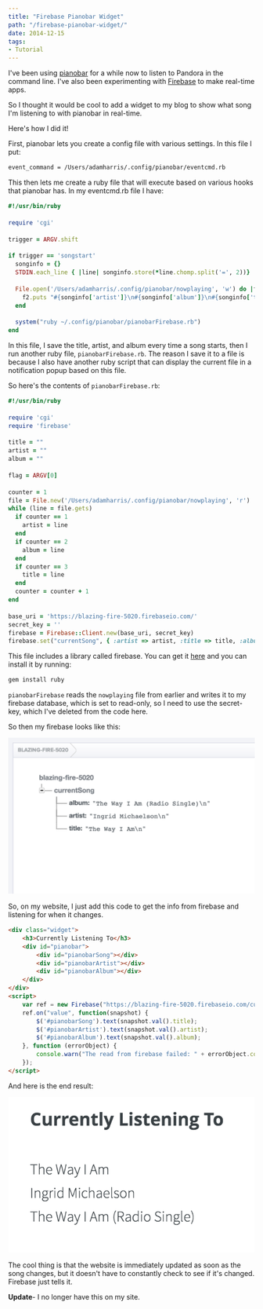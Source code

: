 ```yaml
---
title: "Firebase Pianobar Widget"
path: "/firebase-pianobar-widget/"
date: 2014-12-15
tags:
- Tutorial
---
```


I've been using [pianobar](http://6xq.net/projects/pianobar/) for a while now to listen to Pandora in the command line. I've also been experimenting with [Firebase](https://www.firebase.com/) to make real-time apps.

So I thought it would be cool to add a widget to my blog to show what song I'm listening to with pianobar in real-time.

Here's how I did it!

First, pianobar lets you create a config file with various settings. In this file I put:

```bash
event_command = /Users/adamharris/.config/pianobar/eventcmd.rb
```

This then lets me create a ruby file that will execute based on various hooks that pianobar has. In my eventcmd.rb file I have:

```ruby
#!/usr/bin/ruby

require 'cgi'

trigger = ARGV.shift

if trigger == 'songstart'
  songinfo = {}
  STDIN.each_line { |line| songinfo.store(*line.chomp.split('=', 2))}

  File.open('/Users/adamharris/.config/pianobar/nowplaying', 'w') do |f2|
    f2.puts "#{songinfo['artist']}\n#{songinfo['album']}\n#{songinfo['title']}"
  end

  system("ruby ~/.config/pianobar/pianobarFirebase.rb")
end
```

In this file, I save the title, artist, and album every time a song starts, then I run another ruby file, `pianobarFirebase.rb`. The reason I save it to a file is because I also have another ruby script that can display the current file in a notification popup based on this file.

So here's the contents of `pianobarFirebase.rb`:


```ruby
#!/usr/bin/ruby

require 'cgi'
require 'firebase'

title = ""
artist = ""
album = ""

flag = ARGV[0]

counter = 1
file = File.new('/Users/adamharris/.config/pianobar/nowplaying', 'r')
while (line = file.gets)
  if counter == 1
    artist = line
  end
  if counter == 2
    album = line
  end
  if counter == 3
    title = line
  end
  counter = counter + 1
end

base_uri = 'https://blazing-fire-5020.firebaseio.com/'
secret_key = ''
firebase = Firebase::Client.new(base_uri, secret_key)
firebase.set("currentSong", { :artist => artist, :title => title, :album => album})
```

This file includes a library called firebase. You can get it [here](https://github.com/oscardelben/firebase-ruby) and you can install it by running:

```bash
gem install ruby
```

`pianobarFirebase` reads the `nowplaying` file from earlier and writes it to my firebase database, which is set to read-only, so I need to use the secret-key, which I've deleted from the code here.

So then my firebase looks like this:

![firebase](./firebase.png)

So, on my website, I just add this code to get the info from firebase and listening for when it changes.

```html
<div class="widget">
	<h3>Currently Listening To</h3>
	<div id="pianobar">
		<div id="pianobarSong"></div>
		<div id="pianobarArtist"></div>
		<div id="pianobarAlbum"></div>
	</div>
</div>
<script>
	var ref = new Firebase("https://blazing-fire-5020.firebaseio.com/currentSong");
	ref.on("value", function(snapshot) {
		$('#pianobarSong').text(snapshot.val().title);
		$('#pianobarArtist').text(snapshot.val().artist);
		$('#pianobarAlbum').text(snapshot.val().album);
	}, function (errorObject) {
		console.warn("The read from firebase failed: " + errorObject.code);
	});
</script>
```

And here is the end result:

![widget](./firebaseWidget.png)

The cool thing is that the website is immediately updated as soon as the song changes, but it doesn't have to constantly check to see if it's changed. Firebase just tells it.

**Update**- I no longer have this on my site.
